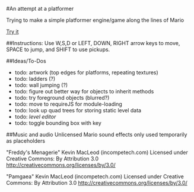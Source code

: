 #An attempt at a platformer

Trying to make a simple platformer engine/game along the lines of Mario

[Try it](http://nicmendoza.github.io/small-platformer)

##Instructions:
Use W,S,D or LEFT, DOWN, RIGHT arrow keys to move, SPACE to jump, and SHIFT to use pickups.

##Ideas/To-Dos

- todo: artwork (top edges for platforms, repeating textures)
- todo: ladders (?)
- todo: wall jumping (?)
- todo: figure out better way for objects to inherit methods
- todo: try foreground objects (blurred?)
- todo: move to requireJS for module-loading
- todo: look up quad trees for storing static level data
- todo: _level editor_
- todo: toggle bounding box with key


##Music and audio
Unlicensed Mario sound effects only used temporarily as placeholders

"Freddy's Menagerie" Kevin MacLeod (incompetech.com)
Licensed under Creative Commons: By Attribution 3.0
http://creativecommons.org/licenses/by/3.0/

"Pamgaea" Kevin MacLeod (incompetech.com) 
Licensed under Creative Commons: By Attribution 3.0
http://creativecommons.org/licenses/by/3.0/